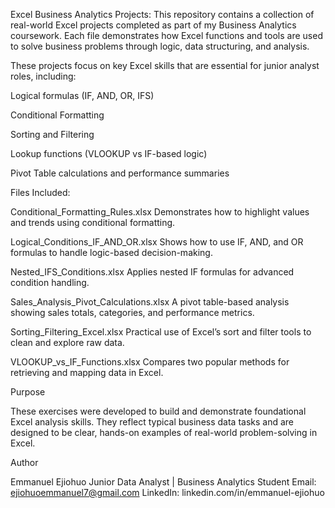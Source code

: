 Excel Business Analytics Projects:
This repository contains a collection of real-world Excel projects completed as part of my Business Analytics coursework. Each file demonstrates how Excel functions and tools are used to solve business problems through logic, data structuring, and analysis.

These projects focus on key Excel skills that are essential for junior analyst roles, including:

Logical formulas (IF, AND, OR, IFS)

Conditional Formatting

Sorting and Filtering

Lookup functions (VLOOKUP vs IF-based logic)

Pivot Table calculations and performance summaries

Files Included:

Conditional_Formatting_Rules.xlsx
Demonstrates how to highlight values and trends using conditional formatting.

Logical_Conditions_IF_AND_OR.xlsx
Shows how to use IF, AND, and OR formulas to handle logic-based decision-making.

Nested_IFS_Conditions.xlsx
Applies nested IF formulas for advanced condition handling.

Sales_Analysis_Pivot_Calculations.xlsx
A pivot table-based analysis showing sales totals, categories, and performance metrics.

Sorting_Filtering_Excel.xlsx
Practical use of Excel’s sort and filter tools to clean and explore raw data.

VLOOKUP_vs_IF_Functions.xlsx
Compares two popular methods for retrieving and mapping data in Excel.

Purpose

These exercises were developed to build and demonstrate foundational Excel analysis skills. They reflect typical business data tasks and are designed to be clear, hands-on examples of real-world problem-solving in Excel.

Author

Emmanuel Ejiohuo
Junior Data Analyst | Business Analytics Student
Email: ejiohuoemmanuel7@gmail.com
LinkedIn: linkedin.com/in/emmanuel-ejiohuo

